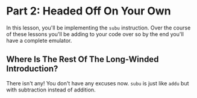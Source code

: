 # Part 2: Headed Off On Your Own

In this lesson, you'll be implementing the `subu` instruction. Over
the course of these lessons you'll be adding to your code over so by
the end you'll have a complete emulator.

## Where Is The Rest Of The Long-Winded Introduction?
There isn't any! You don't have any excuses now. `subu` is just like
`addu` but with subtraction instead of addition. <!-- Does this sound
condescending? -->
